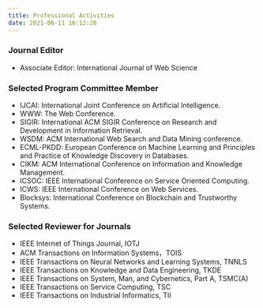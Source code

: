 ```yaml
---
title: Professional Activities
date: 2021-06-11 16:12:20
---
```


### Journal Editor

* Associate Editor: International Journal of Web Science

### Selected Program Committee Member

* IJCAI: International Joint Conference on Artificial Intelligence.
* WWW: The Web Conference.
* SIGIR: International ACM SIGIR Conference on Research and Development in Information Retrieval.
* WSDM: ACM International Web Search and Data Mining conference.
* ECML-PKDD: European Conference on Machine Learning and Principles and Practice of Knowledge Discovery in Databases.
* CIKM: ACM International Conference on Information and Knowledge Management.
* ICSOC: IEEE International Conference on Service Oriented Computing.
* ICWS: IEEE International Conference on Web Services.
* Blocksys: International Conference on Blockchain and Trustworthy Systems.

### Selected Reviewer for Journals

* IEEE Internet of Things Journal, IOTJ
* ACM Transactions on Information Systems，TOIS
* IEEE Transactions on Neural Networks and Learning Systems, TNNLS
* IEEE Transactions on Knowledge and Data Engineering, TKDE
* IEEE Transactions on System, Man, and Cybernetics, Part A, TSMC(A)
* IEEE Transactions on Service Computing, TSC
* IEEE Transactions on Industrial Informatics, TII
